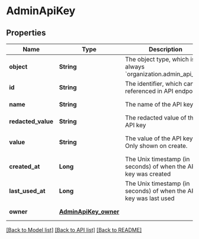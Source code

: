 # AdminApiKey
## Properties

| Name | Type | Description | Notes |
|------------ | ------------- | ------------- | -------------|
| **object** | **String** | The object type, which is always &#x60;organization.admin_api_key&#x60; | [default to null] |
| **id** | **String** | The identifier, which can be referenced in API endpoints | [default to null] |
| **name** | **String** | The name of the API key | [default to null] |
| **redacted\_value** | **String** | The redacted value of the API key | [default to null] |
| **value** | **String** | The value of the API key. Only shown on create. | [optional] [default to null] |
| **created\_at** | **Long** | The Unix timestamp (in seconds) of when the API key was created | [default to null] |
| **last\_used\_at** | **Long** | The Unix timestamp (in seconds) of when the API key was last used | [default to null] |
| **owner** | [**AdminApiKey_owner**](AdminApiKey_owner.md) |  | [default to null] |

[[Back to Model list]](../README.md#documentation-for-models) [[Back to API list]](../README.md#documentation-for-api-endpoints) [[Back to README]](../README.md)

